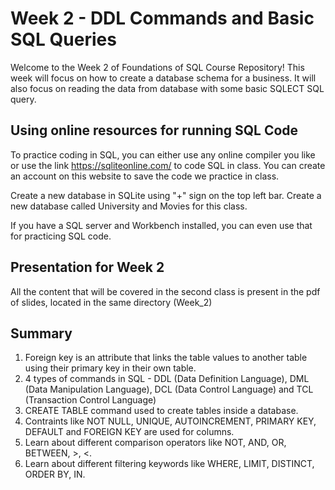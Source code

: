 # Week 2 - DDL Commands and Basic SQL Queries
Welcome to the Week 2 of Foundations of SQL Course Repository! This week will focus on how to create a database schema for a business. It will also focus on reading the data from database with some basic SQLECT SQL query.

## Using online resources for running SQL Code
To practice coding in SQL, you can either use any online compiler you like or use the link https://sqliteonline.com/ to code SQL in class. You can create an account on this website to save the code we practice in class. 

Create a new database in SQLite using "+" sign on the top left bar. Create a new database called University and Movies for this class.

If you have a SQL server and Workbench installed, you can even use that for practicing SQL code.

## Presentation for Week 2
All the content that will be covered in the second class is present in the pdf of slides, located in the same directory (Week_2)

## Summary
1. Foreign key is an attribute that links the table values to another table using their primary key in their own table.
2. 4 types of commands in SQL - DDL (Data Definition Language), DML (Data Manipulation Language), DCL (Data Control Language) and TCL (Transaction Control Language)
3. CREATE TABLE command used to create tables inside a database.
4. Contraints like NOT NULL, UNIQUE, AUTOINCREMENT, PRIMARY KEY, DEFAULT and FOREIGN KEY are used for columns.
5. Learn about different comparison operators like NOT, AND, OR, BETWEEN, >, <.
6. Learn about different filtering keywords like WHERE, LIMIT, DISTINCT, ORDER BY, IN.
